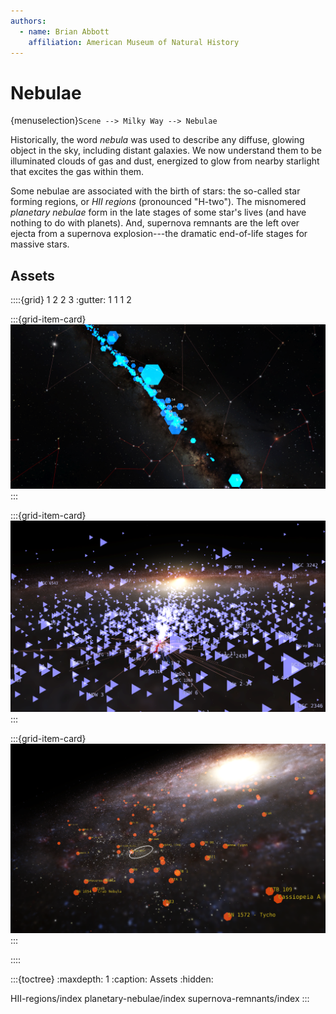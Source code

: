 ```yaml
---
authors:
  - name: Brian Abbott
    affiliation: American Museum of Natural History
---
```



# Nebulae

{menuselection}`Scene --> Milky Way --> Nebulae`

Historically, the word _nebula_ was used to describe any diffuse, glowing object in the sky, including distant galaxies. We now understand them to be illuminated clouds of gas and dust, energized to glow from nearby starlight that excites the gas within them.

Some nebulae are associated with the birth of stars: the so-called star forming regions, or _HII regions_ (pronounced "H-two"). The misnomered _planetary nebulae_ form in the late stages of some star's lives (and have nothing to do with planets). And, supernova remnants are the left over ejecta from a supernova explosion---the dramatic end-of-life stages for massive stars.


## Assets
::::{grid} 1 2 2 3
:gutter: 1 1 1 2

:::{grid-item-card} [](./HII-regions/index)
![HII regions](./HII-regions/HII_nightsky_sagittarius.png)
:::

:::{grid-item-card} [](./planetary-nebulae/index)
![Planetary nebulae](./planetary-nebulae/PN_near_sun.png)
:::

:::{grid-item-card} [](./supernova-remnants/index)
![Supernova remnants](./supernova-remnants/supernova_remnants_solar_neighborhood.png)
:::

::::


:::{toctree}
:maxdepth: 1
:caption: Assets
:hidden:

HII-regions/index
planetary-nebulae/index
supernova-remnants/index
:::
